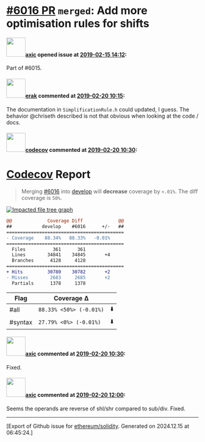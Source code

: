 # [\#6016 PR](https://github.com/ethereum/solidity/pull/6016) `merged`: Add more optimisation rules for shifts

#### <img src="https://avatars.githubusercontent.com/u/20340?v=4" width="50">[axic](https://github.com/axic) opened issue at [2019-02-15 14:12](https://github.com/ethereum/solidity/pull/6016):

Part of #6015.

#### <img src="https://avatars.githubusercontent.com/u/20012009?u=61e903cf16bc5f3353db1d571401e2e71b6f61ed&v=4" width="50">[erak](https://github.com/erak) commented at [2019-02-20 10:15](https://github.com/ethereum/solidity/pull/6016#issuecomment-465512341):

The documentation in `SimplificationRule.h` could updated, I guess. The behavior @chriseth described is not that obvious when looking at the code / docs.

#### <img src="https://avatars.githubusercontent.com/in/254?v=4" width="50">[codecov](https://github.com/apps/codecov) commented at [2019-02-20 10:30](https://github.com/ethereum/solidity/pull/6016#issuecomment-465517669):

# [Codecov](https://codecov.io/gh/ethereum/solidity/pull/6016?src=pr&el=h1) Report
> Merging [#6016](https://codecov.io/gh/ethereum/solidity/pull/6016?src=pr&el=desc) into [develop](https://codecov.io/gh/ethereum/solidity/commit/8291111fe15745cdd0b7946e7da3facb19b90d31?src=pr&el=desc) will **decrease** coverage by `<.01%`.
> The diff coverage is `50%`.

[![Impacted file tree graph](https://codecov.io/gh/ethereum/solidity/pull/6016/graphs/tree.svg?width=650&token=87PGzVEwU0&height=150&src=pr)](https://codecov.io/gh/ethereum/solidity/pull/6016?src=pr&el=tree)

```diff
@@             Coverage Diff             @@
##           develop    #6016      +/-   ##
===========================================
- Coverage    88.34%   88.33%   -0.01%     
===========================================
  Files          361      361              
  Lines        34841    34845       +4     
  Branches      4128     4128              
===========================================
+ Hits         30780    30782       +2     
- Misses        2683     2685       +2     
  Partials      1378     1378
```

| Flag | Coverage Δ | |
|---|---|---|
| #all | `88.33% <50%> (-0.01%)` | :arrow_down: |
| #syntax | `27.79% <0%> (-0.01%)` | :arrow_down: |

#### <img src="https://avatars.githubusercontent.com/u/20340?v=4" width="50">[axic](https://github.com/axic) commented at [2019-02-20 10:30](https://github.com/ethereum/solidity/pull/6016#issuecomment-465517674):

Fixed.

#### <img src="https://avatars.githubusercontent.com/u/20340?v=4" width="50">[axic](https://github.com/axic) commented at [2019-02-20 12:00](https://github.com/ethereum/solidity/pull/6016#issuecomment-465545976):

Seems the operands are reverse of shl/shr compared to sub/div. Fixed.


-------------------------------------------------------------------------------



[Export of Github issue for [ethereum/solidity](https://github.com/ethereum/solidity). Generated on 2024.12.15 at 06:45:24.]
